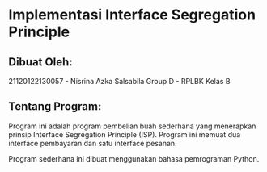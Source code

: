# Implementasi Interface Segregation Principle

## Dibuat Oleh:
21120122130057 - Nisrina Azka Salsabila
Group D - RPLBK Kelas B

## Tentang Program:
Program ini adalah program pembelian buah sederhana yang menerapkan prinsip Interface Segregation Principle (ISP). Program ini memuat dua interface pembayaran dan satu interface pesanan.

Program sederhana ini dibuat menggunakan bahasa pemrograman Python.
